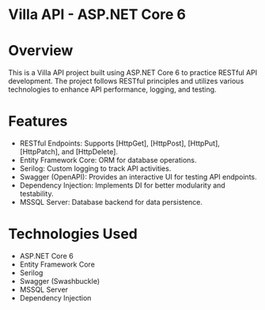 # Villa API - ASP.NET Core 6

# Overview

This is a Villa API project built using ASP.NET Core 6 to practice RESTful API development. The project follows RESTful principles and utilizes various technologies to enhance API performance, logging, and testing.

# Features

- RESTful Endpoints: Supports [HttpGet], [HttpPost], [HttpPut], [HttpPatch], and [HttpDelete].
- Entity Framework Core: ORM for database operations.
- Serilog: Custom logging to track API activities.
- Swagger (OpenAPI): Provides an interactive UI for testing API endpoints.
- Dependency Injection: Implements DI for better modularity and testability.
- MSSQL Server: Database backend for data persistence.

# Technologies Used

- ASP.NET Core 6
- Entity Framework Core
- Serilog
- Swagger (Swashbuckle)
- MSSQL Server
- Dependency Injection
